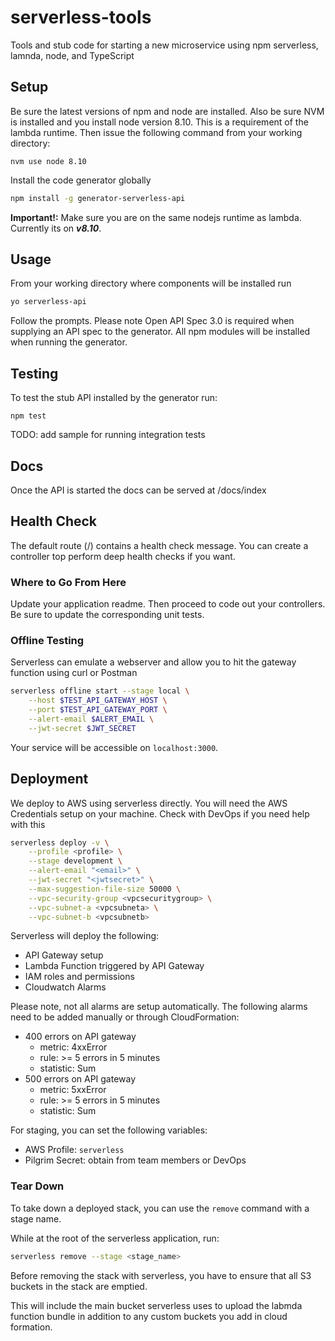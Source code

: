 # serverless-tools
Tools and stub code for starting a new microservice using npm serverless, lamnda, node, and TypeScript

<!-- 
TODO: add badges
-->
## Setup
Be sure the latest versions of npm and node are installed. Also be sure NVM is installed and you install node version 8.10. This is a requirement of the lambda runtime. Then issue the following command from your working directory:
````
nvm use node 8.10
````

Install the code generator globally

```bash
npm install -g generator-serverless-api
```

**Important!:** Make sure you are on the same nodejs runtime as lambda. Currently its on **_v8.10_**.

## Usage

From your working directory where components will be installed run 
```bash
yo serverless-api
```
Follow the prompts. Please note Open API Spec 3.0 is required when supplying an API spec to the generator. All npm modules will be installed when running the generator.

## Testing
To test the stub API installed by the generator run:
````
npm test

````
TODO: add sample for running integration tests

## Docs
Once the API is started the docs can be served at /docs/index

## Health Check
The default route (/) contains a health check message.
You can create a controller top perform deep health checks if you want.

### Where to Go From Here

Update your application readme. Then proceed to code out your controllers. Be sure to update the corresponding unit tests.

### Offline Testing

Serverless can emulate a webserver and allow you to hit the gateway function using curl or Postman


```bash
serverless offline start --stage local \
    --host $TEST_API_GATEWAY_HOST \
    --port $TEST_API_GATEWAY_PORT \
    --alert-email $ALERT_EMAIL \
    --jwt-secret $JWT_SECRET
```

Your service will be accessible on `localhost:3000`.

## Deployment

We deploy to AWS using serverless directly. You will need the AWS Credentials setup on your machine. Check with DevOps if you need help with this

```bash
serverless deploy -v \
    --profile <profile> \
    --stage development \
    --alert-email "<email>" \
    --jwt-secret "<jwtsecret>" \
    --max-suggestion-file-size 50000 \
    --vpc-security-group <vpcsecuritygroup> \
    --vpc-subnet-a <vpcsubneta> \
    --vpc-subnet-b <vpcsubnetb>
```

Serverless will deploy the following:
* API Gateway setup
* Lambda Function triggered by API Gateway
* IAM roles and permissions
* Cloudwatch Alarms

Please note, not all alarms are setup automatically. The following alarms need to be added manually or through CloudFormation:
* 400 errors on API gateway
    * metric: 4xxError
    * rule: >= 5 errors in 5 minutes
    * statistic: Sum
* 500 errors on API gateway
    * metric: 5xxError
    * rule: >= 5 errors in 5 minutes
    * statistic: Sum

For staging, you can set the following variables:

* AWS Profile: `serverless`
* Pilgrim Secret: obtain from team members or DevOps

### Tear Down

To take down a deployed stack, you can use the `remove` command with a stage name.

While at the root of the serverless application, run:

```bash
serverless remove --stage <stage_name>
```

Before removing the stack with serverless, you have to ensure that all S3 buckets in the stack are emptied.

This will include the main bucket serverless uses to upload the labmda function bundle in addition to any custom buckets you add in cloud formation.
